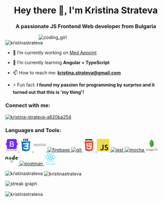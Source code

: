 <h1 align="center">Hey there 👋, I'm Kristina Strateva</h1>
<h3 align="center">A passionate JS Frontend Web developer from Bulgaria</h3>
<img align="right" alt="coding_girl" width="400" src="https://imgs.search.brave.com/CKI21v0kbp52ioPzOINSUh87LRkMTrN2Nv-8PN8E5Ic/rs:fit:860:0:0/g:ce/aHR0cHM6Ly9naWZk/Yi5jb20vaW1hZ2Vz/L2hpZ2gvY29kaW5n/LWdpcmwtYW5pbWF0/aW9uLWZlN3Q0Z2Vq/dXJtdG9mOHYuZ2lm.gif">

<p align="left"> <img src="https://komarev.com/ghpvc/?username=kristinastrateva&label=Profile%20views&color=0e75b6&style=flat" alt="kristinastrateva" /> </p>

- 🔭 I’m currently working on [Med Appoint](https://github.com/KristinaStrateva/Med-Appoint)

- 🌱 I’m currently learning **Angular + TypeScript**

- 📫 How to reach me: **kristina.strateva@gmail.com**

- ⚡ Fun fact: **I found my passion for programming by surprise and it turned out that this is 'my thing'!**

<h3 align="left">Connect with me:</h3>
<p align="left">
<a href="https://linkedin.com/in/kristina-strateva-a820ba254" target="blank"><img align="center" src="https://raw.githubusercontent.com/rahuldkjain/github-profile-readme-generator/master/src/images/icons/Social/linked-in-alt.svg" alt="kristina-strateva-a820ba254" height="30" width="40" /></a>
</p>

<h3 align="left">Languages and Tools:</h3>
<p align="left"> <a href="https://getbootstrap.com" target="_blank" rel="noreferrer"> <img src="https://raw.githubusercontent.com/devicons/devicon/master/icons/bootstrap/bootstrap-plain-wordmark.svg" alt="bootstrap" width="40" height="40"/> </a> <a href="https://www.w3schools.com/css/" target="_blank" rel="noreferrer"> <img src="https://raw.githubusercontent.com/devicons/devicon/master/icons/css3/css3-original-wordmark.svg" alt="css3" width="40" height="40"/> </a> <a href="https://expressjs.com" target="_blank" rel="noreferrer"> <img src="https://raw.githubusercontent.com/devicons/devicon/master/icons/express/express-original-wordmark.svg" alt="express" width="40" height="40"/> </a> <a href="https://firebase.google.com/" target="_blank" rel="noreferrer"> <img src="https://www.vectorlogo.zone/logos/firebase/firebase-icon.svg" alt="firebase" width="40" height="40"/> </a> <a href="https://git-scm.com/" target="_blank" rel="noreferrer"> <img src="https://www.vectorlogo.zone/logos/git-scm/git-scm-icon.svg" alt="git" width="40" height="40"/> </a> <a href="https://www.w3.org/html/" target="_blank" rel="noreferrer"> <img src="https://raw.githubusercontent.com/devicons/devicon/master/icons/html5/html5-original-wordmark.svg" alt="html5" width="40" height="40"/> </a> <a href="https://developer.mozilla.org/en-US/docs/Web/JavaScript" target="_blank" rel="noreferrer"> <img src="https://raw.githubusercontent.com/devicons/devicon/master/icons/javascript/javascript-original.svg" alt="javascript" width="40" height="40"/> </a> <a href="https://jestjs.io" target="_blank" rel="noreferrer"> <img src="https://www.vectorlogo.zone/logos/jestjsio/jestjsio-icon.svg" alt="jest" width="40" height="40"/> </a> <a href="https://mochajs.org" target="_blank" rel="noreferrer"> <img src="https://www.vectorlogo.zone/logos/mochajs/mochajs-icon.svg" alt="mocha" width="40" height="40"/> </a> <a href="https://www.mongodb.com/" target="_blank" rel="noreferrer"> <img src="https://raw.githubusercontent.com/devicons/devicon/master/icons/mongodb/mongodb-original-wordmark.svg" alt="mongodb" width="40" height="40"/> </a> <a href="https://nodejs.org" target="_blank" rel="noreferrer"> <img src="https://raw.githubusercontent.com/devicons/devicon/master/icons/nodejs/nodejs-original-wordmark.svg" alt="nodejs" width="40" height="40"/> </a> <a href="https://postman.com" target="_blank" rel="noreferrer"> <img src="https://www.vectorlogo.zone/logos/getpostman/getpostman-icon.svg" alt="postman" width="40" height="40"/> </a> <a href="https://reactjs.org/" target="_blank" rel="noreferrer"> <img src="https://raw.githubusercontent.com/devicons/devicon/master/icons/react/react-original-wordmark.svg" alt="react" width="40" height="40"/> </a> </p>

<p><img align="left" src="https://github-readme-stats.vercel.app/api/top-langs?username=kristinastrateva&show_icons=true&locale=en&layout=compact" alt="kristinastrateva" /></p>

<p>&nbsp;<img align="center" src="https://github-readme-stats.vercel.app/api?username=kristinastrateva&show_icons=true&locale=en" alt="kristinastrateva" /></p>

<img src="https://streak-stats.demolab.com?user=kristinastrateva&locale=en&mode=daily&theme=onedark&hide_border=true&border_radius=5" height="150" alt="streak graph"  />

<p><img align="center" src="https://github-readme-streak-stats.herokuapp.com/?user=kristinastrateva&" alt="kristinastrateva" /></p>
